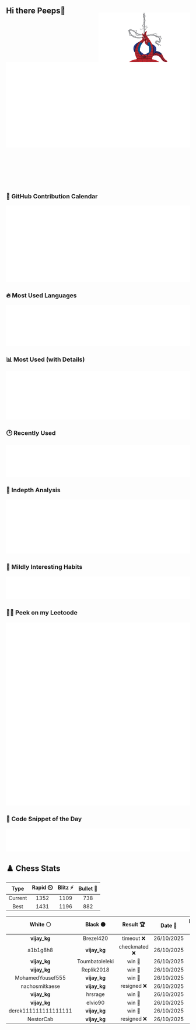 ## Hi there Peeps👋

<p style="text-align: right; margin-top: -40px; position: relative; top: 15px;">
  <img src="./assets/spidertocat.png" width="250" height="250" alt="Spider-Ham swinging" align="right">
</p>

<div style="position: relative; width: 100%; height: auto;">
  <img src="./metrics.classic.svg" alt="Metrics" style="position: relative; top: -100px; left: 0; z-index: 1; display: block;">
</div>

### 📅 GitHub Contribution Calendar

![Half-year](./metrics.plugin.isocalendar.svg)

### 🔥 Most Used Languages
![Most Used](metrics.plugin.languages.svg)

### 📊 Most Used (with Details)
![Most Used Details](metrics.plugin.languages.details.svg)

### 🕒 Recently Used
![Recently Used](metrics.plugin.languages.recent.svg)

### 📌 Indepth Analysis
![Indepth](metrics.plugin.languages.indepth.svg)

### 🧠 Mildly Interesting Habits

![Habits Facts](./metrics.plugin.habits.facts.svg)

### 🧑‍💻 Peek on my Leetcode 

![LeetCode Stats](metrics.plugin.leetcode.svg)

### 📝 Code Snippet of the Day

![Code Snippet](./metrics.plugin.code.svg)

## ♟️ Chess Stats

<!--START_SECTION:chessStats-->
<!-- Automatically generated with https://github.com/Balastrong/chess-stats-action -->

| Type | Rapid ⏲️ | Blitz ⚡ | Bullet 🔫 |
|:---:|:---:|:---:|:---:|
| Current | 1352 | 1109 | 738 |
| Best | 1431 | 1196 | 882 |

| White ⚪ | Black ⚫ | Result 🏆 | Date 📅 | Position 🗺️ | Type 🕕 |
|:---:|:---:|:---:|:---:|:---:|:---:|
| **vijay_kg** | Brezel420 | timeout ❌ | 26/10/2025 | <a href="http://www.ee.unb.ca/cgi-bin/tervo/fen.pl?select=8/4k2q/2b1p1p1/4Bp2/5P2/8/5KPP/2r5 w - - 0 42">Link</a> | Blitz |
| a1b1g8h8 | **vijay_kg** | checkmated ❌ | 26/10/2025 | <a href="http://www.ee.unb.ca/cgi-bin/tervo/fen.pl?select=rn3rkB/pp3pQp/6p1/3P4/5qb1/P4p2/5PPP/4K2R b K - 1 18">Link</a> | Blitz |
| **vijay_kg** | Toumbatoleleki | win 🥇 | 26/10/2025 | <a href="http://www.ee.unb.ca/cgi-bin/tervo/fen.pl?select=5rk1/1p4pp/p7/2bN3R/8/P2B4/1PPq1PPP/5RK1 b - - 1 28">Link</a> | Blitz |
| **vijay_kg** | Replik2018 | win 🥇 | 26/10/2025 | <a href="http://www.ee.unb.ca/cgi-bin/tervo/fen.pl?select=r7/4Q2k/6p1/p2ppr2/8/1PPP3P/5PP1/R4RK1 b - - 0 26">Link</a> | Blitz |
| MohamedYousef555 | **vijay_kg** | win 🥇 | 26/10/2025 | <a href="http://www.ee.unb.ca/cgi-bin/tervo/fen.pl?select=8/1p4k1/p6p/3p2p1/2p1q1P1/2P3KP/PP6/4Rq2 w - - 0 51">Link</a> | Blitz |
| nachosmitkaese | **vijay_kg** | resigned ❌ | 26/10/2025 | <a href="http://www.ee.unb.ca/cgi-bin/tervo/fen.pl?select=r2q1rk1/5ppp/2R1p3/1N1pPn2/1P1P4/5NP1/3QBP1P/3R2K1 b - - 0 19">Link</a> | Blitz |
| **vijay_kg** | hrsrage | win 🥇 | 26/10/2025 | <a href="http://www.ee.unb.ca/cgi-bin/tervo/fen.pl?select=8/5pp1/8/5k2/1P3p2/8/5PPP/4R1K1 b - - 3 37">Link</a> | Blitz |
| **vijay_kg** | elvio90 | win 🥇 | 26/10/2025 | <a href="http://www.ee.unb.ca/cgi-bin/tervo/fen.pl?select=rn1k2nr/pp1b1Nbp/2p3p1/4p3/4P3/2N1B2P/PPP1BPP1/R3K2R b KQ - 0 11">Link</a> | Blitz |
| derek111111111111111 | **vijay_kg** | win 🥇 | 26/10/2025 | <a href="http://www.ee.unb.ca/cgi-bin/tervo/fen.pl?select=5r1k/pb4p1/1p5p/4r3/8/2P1q3/PPB2RPP/3R2K1 w - - 0 27">Link</a> | Blitz |
| NestorCab | **vijay_kg** | resigned ❌ | 26/10/2025 | <a href="http://www.ee.unb.ca/cgi-bin/tervo/fen.pl?select=r4rk1/pb2Nppp/1pqp4/4p3/3P4/1QPNP3/PP4PP/3R1RK1 b - - 0 20">Link</a> | Blitz |

<!--END_SECTION:chessStats-->
